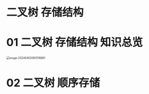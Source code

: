 # 二叉树 存储结构



# 01 二叉树 存储结构 知识总览

<img src="https://cvp.oss-cn-shanghai.aliyuncs.com/picgo/202404020835961.png" alt="image-20240402083516881" style="zoom:50%;" />



# 02 二叉树 顺序存储

